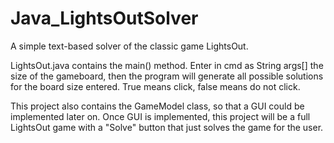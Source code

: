 # Java_LightsOutSolver
A simple text-based solver of the classic game LightsOut.

LightsOut.java contains the main() method. Enter in cmd as String args[] the size of the gameboard, then the program will generate all possible solutions for the board size entered.
True means click, false means do not click.

This project also contains the GameModel class, so that a GUI could be implemented later on.
Once GUI is implemented, this project will be a full LightsOut game with a "Solve" button that just solves the game for the user.
